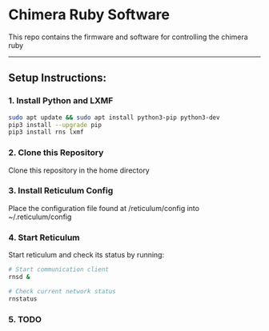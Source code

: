 # Chimera Ruby Software

This repo contains the firmware and software for controlling the chimera ruby

---
## Setup Instructions:

### 1. Install Python and LXMF
```bash
sudo apt update && sudo apt install python3-pip python3-dev
pip3 install --upgrade pip
pip3 install rns lxmf
```

### 2. Clone this Repository
Clone this repository in the home directory
### 3. Install Reticulum Config 

Place the configuration file found at /reticulum/config into ~/.reticulum/config

### 4. Start Reticulum
Start reticulum and check its status by running:
```bash
# Start communication client
rnsd &

# Check current network status
rnstatus
```

### 5. TODO